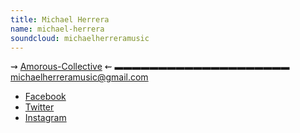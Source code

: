 ```yaml
---
title: Michael Herrera
name: michael-herrera
soundcloud: michaelherreramusic
---
```


⇝ [Amorous-Collective](https://soundcloud.com/Amorous-Collective) ⇜
▬▬▬▬▬▬▬▬▬▬▬▬▬▬▬▬▬▬▬▬
[michaelherreramusic@gmail.com](mailto:michaelherreramusic@gmail.com)

* [Facebook](https://www.facebook.com/michaelherreramusic)
* [Twitter](http://twitter.com/MikeHerrera97)
* [Instagram](http://instagram.com/michaelherreramusic)